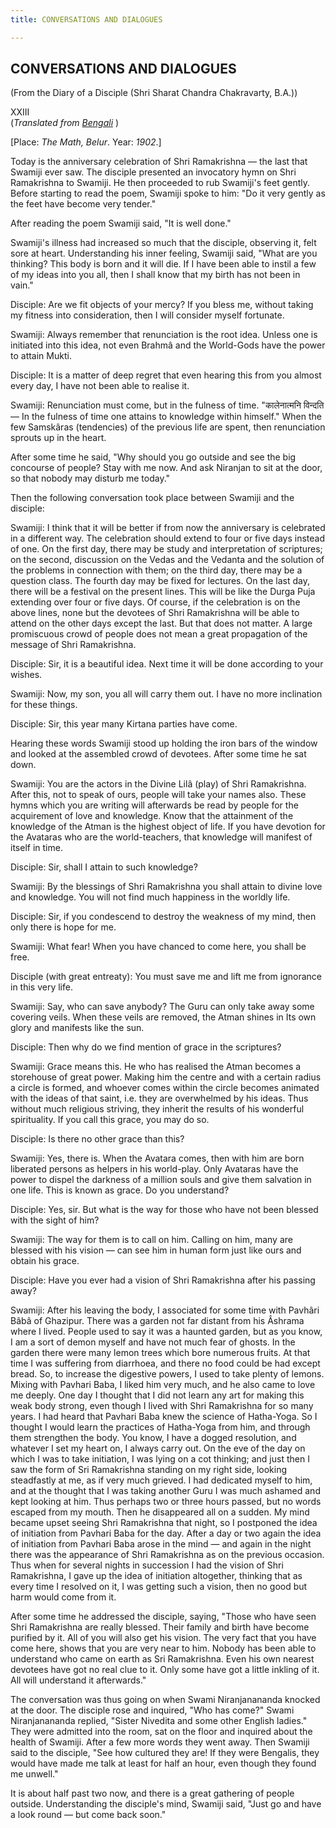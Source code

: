 ```yaml
---
title: CONVERSATIONS AND DIALOGUES

---
```





  

## CONVERSATIONS AND DIALOGUES

(From the Diary of a Disciple (Shri Sharat Chandra Chakravarty, B.A.))

XXIII  
(*Translated from [Bengali](swami_shishya_40e7_23.pdf)* )

\[Place: *The Math, Belur*. Year: *1902*.\]

Today is the anniversary celebration of Shri Ramakrishna — the last that
Swamiji ever saw. The disciple presented an invocatory hymn on Shri
Ramakrishna to Swamiji. He then proceeded to rub Swamiji's feet gently.
Before starting to read the poem, Swamiji spoke to him: "Do it very
gently as the feet have become very tender."

After reading the poem Swamiji said, "It is well done."

Swamiji's illness had increased so much that the disciple, observing it,
felt sore at heart. Understanding his inner feeling, Swamiji said, "What
are you thinking? This body is born and it will die. If I have been able
to instil a few of my ideas into you all, then I shall know that my
birth has not been in vain."

Disciple: Are we fit objects of your mercy? If you bless me, without
taking my fitness into consideration, then I will consider myself
fortunate.

Swamiji: Always remember that renunciation is the root idea. Unless one
is initiated into this idea, not even Brahmâ and the World-Gods have the
power to attain Mukti.

Disciple: It is a matter of deep regret that even hearing this from you
almost every day, I have not been able to realise it.

Swamiji: Renunciation must come, but in the fulness of time.
"कालेनात्मनि विन्दति — In the fulness of time one attains to knowledge
within himself." When the few Samskâras (tendencies) of the previous
life are spent, then renunciation sprouts up in the heart.

After some time he said, "Why should you go outside and see the big
concourse of people? Stay with me now. And ask Niranjan to sit at the
door, so that nobody may disturb me today."

Then the following conversation took place between Swamiji and the
disciple:

Swamiji: I think that it will be better if from now the anniversary is
celebrated in a different way. The celebration should extend to four or
five days instead of one. On the first day, there may be study and
interpretation of scriptures; on the second, discussion on the Vedas and
the Vedanta and the solution of the problems in connection with them; on
the third day, there may be a question class. The fourth day may be
fixed for lectures. On the last day, there will be a festival on the
present lines. This will be like the Durga Puja extending over four or
five days. Of course, if the celebration is on the above lines, none but
the devotees of Shri Ramakrishna will be able to attend on the other
days except the last. But that does not matter. A large promiscuous
crowd of people does not mean a great propagation of the message of Shri
Ramakrishna.

Disciple: Sir, it is a beautiful idea. Next time it will be done
according to your wishes.

Swamiji: Now, my son, you all will carry them out. I have no more
inclination for these things.

Disciple: Sir, this year many Kirtana parties have come.

Hearing these words Swamiji stood up holding the iron bars of the window
and looked at the assembled crowd of devotees. After some time he sat
down.

Swamiji: You are the actors in the Divine Lilâ (play) of Shri
Ramakrishna. After this, not to speak of ours, people will take your
names also. These hymns which you are writing will afterwards be read by
people for the acquirement of love and knowledge. Know that the
attainment of the knowledge of the Atman is the highest object of life.
If you have devotion for the Avataras who are the world-teachers, that
knowledge will manifest of itself in time.

Disciple: Sir, shall I attain to such knowledge?

Swamiji: By the blessings of Shri Ramakrishna you shall attain to divine
love and knowledge. You will not find much happiness in the worldly
life.

Disciple: Sir, if you condescend to destroy the weakness of my mind,
then only there is hope for me.

Swamiji: What fear! When you have chanced to come here, you shall be
free.

Disciple (with great entreaty): You must save me and lift me from
ignorance in this very life.

Swamiji: Say, who can save anybody? The Guru can only take away some
covering veils. When these veils are removed, the Atman shines in Its
own glory and manifests like the sun.

Disciple: Then why do we find mention of grace in the scriptures?

Swamiji: Grace means this. He who has realised the Atman becomes a
storehouse of great power. Making him the centre and with a certain
radius a circle is formed, and whoever comes within the circle becomes
animated with the ideas of that saint, i.e. they are overwhelmed by his
ideas. Thus without much religious striving, they inherit the results of
his wonderful spirituality. If you call this grace, you may do so.

Disciple: Is there no other grace than this?

Swamiji: Yes, there is. When the Avatara comes, then with him are born
liberated persons as helpers in his world-play. Only Avataras have the
power to dispel the darkness of a million souls and give them salvation
in one life. This is known as grace. Do you understand?

Disciple: Yes, sir. But what is the way for those who have not been
blessed with the sight of him?

Swamiji: The way for them is to call on him. Calling on him, many are
blessed with his vision — can see him in human form just like ours and
obtain his grace.

Disciple: Have you ever had a vision of Shri Ramakrishna after his
passing away?

Swamiji: After his leaving the body, I associated for some time with
Pavhâri Bâbâ of Ghazipur. There was a garden not far distant from his
Âshrama where I lived. People used to say it was a haunted garden, but
as you know, I am a sort of demon myself and have not much fear of
ghosts. In the garden there were many lemon trees which bore numerous
fruits. At that time I was suffering from diarrhoea, and there no food
could be had except bread. So, to increase the digestive powers, I used
to take plenty of lemons. Mixing with Pavhari Baba, I liked him very
much, and he also came to love me deeply. One day I thought that I did
not learn any art for making this weak body strong, even though I lived
with Shri Ramakrishna for so many years. I had heard that Pavhari Baba
knew the science of Hatha-Yoga. So I thought I would learn the practices
of Hatha-Yoga from him, and through them strengthen the body. You know,
I have a dogged resolution, and whatever I set my heart on, I always
carry out. On the eve of the day on which I was to take initiation, I
was lying on a cot thinking; and just then I saw the form of Sri
Ramakrishna standing on my right side, looking steadfastly at me, as if
very much grieved. I had dedicated myself to him, and at the thought
that I was taking another Guru I was much ashamed and kept looking at
him. Thus perhaps two or three hours passed, but no words escaped from
my mouth. Then he disappeared all on a sudden. My mind became upset
seeing Shri Ramakrishna that night, so I postponed the idea of
initiation from Pavhari Baba for the day. After a day or two again the
idea of initiation from Pavhari Baba arose in the mind — and again in
the night there was the appearance of Shri Ramakrishna as on the
previous occasion. Thus when for several nights in succession I had the
vision of Shri Ramakrishna, I gave up the idea of initiation altogether,
thinking that as every time I resolved on it, I was getting such a
vision, then no good but harm would come from it.

After some time he addressed the disciple, saying, "Those who have seen
Shri Ramakrishna are really blessed. Their family and birth have become
purified by it. All of you will also get his vision. The very fact that
you have come here, shows that you are very near to him. Nobody has been
able to understand who came on earth as Sri Ramakrishna. Even his own
nearest devotees have got no real clue to it. Only some have got a
little inkling of it. All will understand it afterwards."

The conversation was thus going on when Swami Niranjanananda knocked at
the door. The disciple rose and inquired, "Who has come?" Swami
Niranjanananda replied, "Sister Nivedita and some other English ladies."
They were admitted into the room, sat on the floor and inquired about
the health of Swamiji. After a few more words they went away. Then
Swamiji said to the disciple, "See how cultured they are! If they were
Bengalis, they would have made me talk at least for half an hour, even
though they found me unwell."

It is about half past two now, and there is a great gathering of people
outside. Understanding the disciple's mind, Swamiji said, "Just go and
have a look round — but come back soon."


